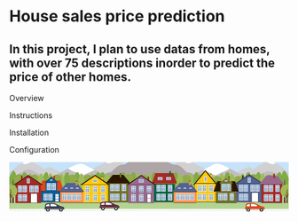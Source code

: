# House sales price prediction

## In this project, I plan to use datas from homes, with over 75 descriptions inorder to predict the price of other homes.

Overview

Instructions

Installation

Configuration

![Alt text](image.png) 